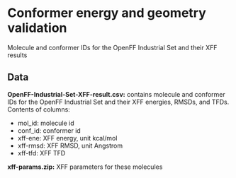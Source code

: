 # Conformer energy and geometry validation
Molecule and conformer IDs for the OpenFF Industrial Set and their XFF results

## Data
**OpenFF-Industrial-Set-XFF-result.csv:** contains molecule and conformer IDs for the OpenFF Industrial Set and their XFF energies, RMSDs, and TFDs.
Contents of columns:
- mol\_id: molecule id
- conf\_id: conformer id
- xff-ene: XFF energy, unit kcal/mol
- xff-rmsd: XFF RMSD, unit Angstrom
- xff-tfd: XFF TFD

**xff-params.zip:** XFF parameters for these molecules
